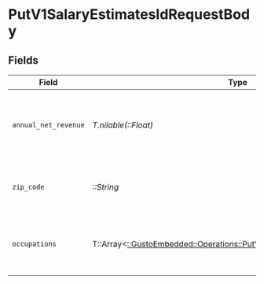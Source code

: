 # PutV1SalaryEstimatesIdRequestBody


## Fields

| Field                                                                                                                                    | Type                                                                                                                                     | Required                                                                                                                                 | Description                                                                                                                              | Example                                                                                                                                  |
| ---------------------------------------------------------------------------------------------------------------------------------------- | ---------------------------------------------------------------------------------------------------------------------------------------- | ---------------------------------------------------------------------------------------------------------------------------------------- | ---------------------------------------------------------------------------------------------------------------------------------------- | ---------------------------------------------------------------------------------------------------------------------------------------- |
| `annual_net_revenue`                                                                                                                     | *T.nilable(::Float)*                                                                                                                     | :heavy_minus_sign:                                                                                                                       | The annual net revenue of the business (must be greater than 0)                                                                          | 600000                                                                                                                                   |
| `zip_code`                                                                                                                               | *::String*                                                                                                                               | :heavy_check_mark:                                                                                                                       | The ZIP code for location-based salary calculations                                                                                      | 94107                                                                                                                                    |
| `occupations`                                                                                                                            | T::Array<[::GustoEmbedded::Operations::PutV1SalaryEstimatesIdOccupations](../../models/operations/putv1salaryestimatesidoccupations.md)> | :heavy_check_mark:                                                                                                                       | Array of occupations. Time percentages must sum to 100%.                                                                                 |                                                                                                                                          |